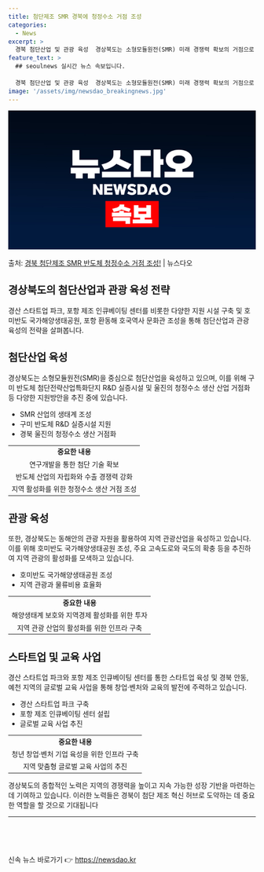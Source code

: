 ```yaml
---
title: 첨단제조 SMR 경북에 청정수소 거점 조성
categories:
  - News
excerpt: >
  경북 첨단산업 및 관광 육성  경상북도는 소형모듈원전(SMR) 미래 경쟁력 확보의 거점으로 부상하며, 반도체…
feature_text: >
  ## seoulnews 실시간 뉴스 속보입니다.

  경북 첨단산업 및 관광 육성  경상북도는 소형모듈원전(SMR) 미래 경쟁력 확보의 거점으로 부상하며, 반도체…
image: '/assets/img/newsdao_breakingnews.jpg'
---
```


![뉴스다오 속보](/assets/img/newsdao_breakingnews.jpg)

<p>출처: <a href="https://newsdao.kr/4332" rel="dofollow">경북 첨단제조 SMR 반도체 청정수소 거점 조성!</a> | 뉴스다오</p>

<h2 data-ke-size="size26">경상북도의 첨단산업과 관광 육성 전략</h2>
<p data-ke-size="size16">경산 스타트업 파크, 포항 제조 인큐베이팅 센터를 비롯한 다양한 지원 시설 구축 및 호미반도 국가해양생태공원, 포항 환동해 호국역사 문화관 조성을 통해 첨단산업과 관광 육성의 전략을 살펴봅니다.</p>

<h2 data-ke-size="size26">첨단산업 육성</h2>
<p data-ke-size="size16">경상북도는 소형모듈원전(SMR)을 중심으로 첨단산업을 육성하고 있으며, 이를 위해 구미 반도체 첨단전략산업특화단지 R&D 실증시설 및 울진의 청정수소 생산 산업 거점화 등 다양한 지원방안을 추진 중에 있습니다.</p>

<ul>
  <li>SMR 산업의 생태계 조성</li>
  <li>구미 반도체 R&D 실증시설 지원</li>
  <li>경북 울진의 청정수소 생산 거점화</li>
</ul>

<table>
  <tr>
    <td style="text-align: center; height: 17px;"><b>중요한 내용</b></td>
  </tr>
  <tr>
    <td style="text-align: center; height: 17px;">연구개발을 통한 첨단 기술 확보</td>
  </tr>
  <tr>
    <td style="text-align: center; height: 17px;">반도체 산업의 자립화와 수출 경쟁력 강화</td>
  </tr>
  <tr>
    <td style="text-align: center; height: 17px;">지역 활성화를 위한 청정수소 생산 거점 조성</td>
  </tr>
</table>

<h2 data-ke-size="size26">관광 육성</h2>
<p data-ke-size="size16">또한, 경상북도는 동해안의 관광 자원을 활용하여 지역 관광산업을 육성하고 있습니다. 이를 위해 호미반도 국가해양생태공원 조성, 주요 고속도로와 국도의 확충 등을 추진하여 지역 관광의 활성화를 모색하고 있습니다.</p>

<ul>
  <li>호미반도 국가해양생태공원 조성</li>
  <li>지역 관광과 물류비용 효율화</li>
</ul>

<table>
  <tr>
    <td style="text-align: center; height: 17px;"><b>중요한 내용</b></td>
  </tr>
  <tr>
    <td style="text-align: center; height: 17px;">해양생태계 보호와 지역경제 활성화를 위한 투자</td>
  </tr>
  <tr>
    <td style="text-align: center; height: 17px;">지역 관광 산업의 활성화를 위한 인프라 구축</td>
  </tr>
</table>

<h2 data-ke-size="size26">스타트업 및 교육 사업</h2>
<p data-ke-size="size16">경산 스타트업 파크와 포항 제조 인큐베이팅 센터를 통한 스타트업 육성 및 경북 안동, 예천 지역의 글로벌 교육 사업을 통해 창업·벤처와 교육의 발전에 주력하고 있습니다.</p>

<ul>
  <li>경산 스타트업 파크 구축</li>
  <li>포항 제조 인큐베이팅 센터 설립</li>
  <li>글로벌 교육 사업 추진</li>
</ul>

<table>
  <tr>
    <td style="text-align: center; height: 17px;"><b>중요한 내용</b></td>
  </tr>
  <tr>
    <td style="text-align: center; height: 17px;">청년 창업·벤처 기업 육성을 위한 인프라 구축</td>
  </tr>
  <tr>
    <td style="text-align: center; height: 17px;">지역 맞춤형 글로벌 교육 사업의 추진</td>
  </tr>
</table>

<p data-ke-size="size16">경상북도의 종합적인 노력은 지역의 경쟁력을 높이고 지속 가능한 성장 기반을 마련하는 데 기여하고 있습니다. 이러한 노력들은 경북이 첨단 제조 혁신 허브로 도약하는 데 중요한 역할을 할 것으로 기대됩니다</p>

<hr>
<p data-ke-size="size16">&nbsp;</p>
<p data-ke-size="size16">&nbsp;</p> 

신속 뉴스 바로가기 👉 <a href="https://newsdao.kr" rel="dofollow">https://newsdao.kr</a>


